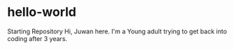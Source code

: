 # hello-world
Starting Repository
 Hi, Juwan here. I'm a Young adult trying to get back into coding after 3 years.
